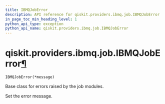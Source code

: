 ```yaml
---
title: IBMQJobError
description: API reference for qiskit.providers.ibmq.job.IBMQJobError
in_page_toc_min_heading_level: 1
python_api_type: exception
python_api_name: qiskit.providers.ibmq.job.IBMQJobError
---
```


# qiskit.providers.ibmq.job.IBMQJobError[¶](#qiskit-providers-ibmq-job-ibmqjoberror "Permalink to this headline")

<span id="qiskit.providers.ibmq.job.IBMQJobError" />

`IBMQJobError(*message)`

Base class for errors raised by the job modules.

Set the error message.

